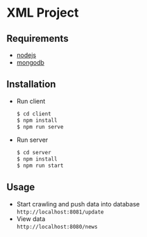 # XML Project
## Requirements
- [nodejs](https://nodejs.org/en/)
- [mongodb](https://www.mongodb.com/download-center/community)
## Installation
- Run client
    ```bash
    $ cd client
    $ npm install
    $ npm run serve
    ```
- Run server
    ```bash
    $ cd server
    $ npm install
    $ npm run start
    ```
## Usage
- Start crawling and push data into database  
    ```http://localhost:8081/update```
- View data  
    ```http://localhost:8080/news```
